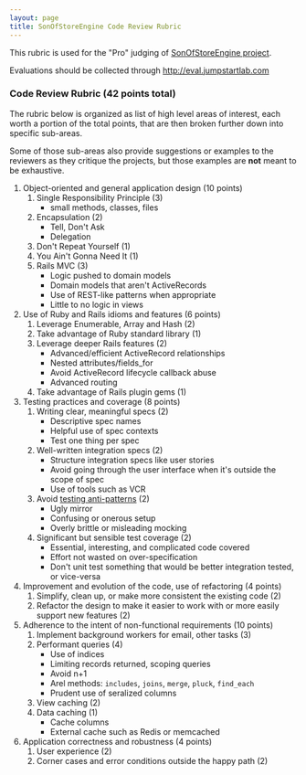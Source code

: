 ```yaml
---
layout: page
title: SonOfStoreEngine Code Review Rubric
---
```



This rubric is used for the "Pro" judging of [SonOfStoreEngine project](http://tutorials.jumpstartlab.com/projects/son_of_store_engine.html). 

Evaluations should be collected through http://eval.jumpstartlab.com

### Code Review Rubric (42 points total)

<div class="note">
  <p>The rubric below is organized as list of high level areas of interest, each worth a portion of the total points, that are then broken further down into specific sub-areas.</p>
  <p>Some of those sub-areas also provide suggestions or examples to the reviewers as they critique the projects, but those examples are <strong>not</strong> meant to be exhaustive.</p>
</div>

1. Object-oriented and general application design (10 points)
    1. Single Responsibility Principle (3)
        * small methods, classes, files
    2. Encapsulation (2)
        * Tell, Don't Ask
        * Delegation
    3. Don't Repeat Yourself (1)
    4. You Ain't Gonna Need It (1)
    5. Rails MVC (3)
        * Logic pushed to domain models
        * Domain models that aren't ActiveRecords
        * Use of REST-like patterns when appropriate
        * Little to no logic in views
2. Use of Ruby and Rails idioms and features (6 points)
    1. Leverage Enumerable, Array and Hash (2)
    2. Take advantage of Ruby standard library (1)
    3. Leverage deeper Rails features (2)
        * Advanced/efficient ActiveRecord relationships
        * Nested attributes/fields_for
        * Avoid ActiveRecord lifecycle callback abuse
        * Advanced routing
    4. Take advantage of Rails plugin gems (1)
3. Testing practices and coverage (8 points)
    1. Writing clear, meaningful specs (2)
        * Descriptive spec names
        * Helpful use of spec contexts
        * Test one thing per spec
    2. Well-written integration specs (2)
        * Structure integration specs like user stories
        * Avoid going through the user interface when it's outside the scope of spec
        * Use of tools such as VCR
    3. Avoid [testing anti-patterns](http://blog.james-carr.org/2006/11/03/tdd-anti-patterns/) (2)
        * Ugly mirror
        * Confusing or onerous setup
        * Overly brittle or misleading mocking
    4. Significant but sensible test coverage (2)
        * Essential, interesting, and complicated code covered
        * Effort not wasted on over-specification
        * Don't unit test something that would be better integration tested, or vice-versa
4. Improvement and evolution of the code, use of refactoring (4 points)
    1. Simplify, clean up, or make more consistent the existing code (2)
    2. Refactor the design to make it easier to work with or more easily support new features (2)
5. Adherence to the intent of non-functional requirements (10 points)
    1. Implement background workers for email, other tasks (3)
    2. Performant queries (4)
        * Use of indices
        * Limiting records returned, scoping queries
        * Avoid n+1
        * Arel methods: `includes`, `joins`, `merge`, `pluck`, `find_each`
        * Prudent use of seralized columns
    3. View caching (2)
    4. Data caching (1)
        * Cache columns
        * External cache such as Redis or memcached
6. Application correctness and robustness (4 points)
    1. User experience (2)
    2. Corner cases and error conditions outside the happy path (2)
